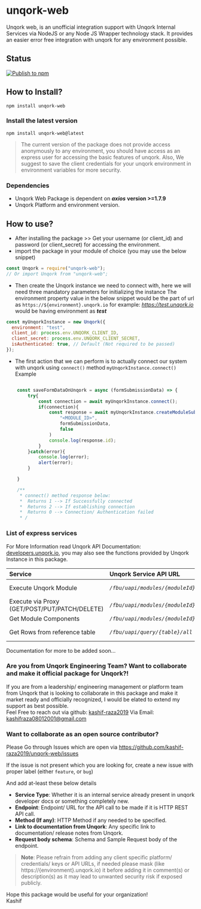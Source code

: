 # unqork-web

Unqork web, is an unofficial integration support with Unqork Internal Services via NodeJS or any Node JS Wrapper technology stack.
It provides an easier error free integration with unqork for any environment possible.

## Status
[![Publish to npm](https://github.com/kashif-raza2019/unqork-web/actions/workflows/npm-publish-manual.yml/badge.svg)](https://github.com/kashif-raza2019/unqork-web/actions/workflows/npm-publish-manual.yml)

## How to Install?

`npm install unqork-web`

### Install the latest version

`npm install unqork-web@latest`


> The current version of the package does not provide access anonymously to any environment, you should have access as an
> express user for accessing the basic features of unqork.
> Also, We suggest to save the client credentials for your unqork environment in environment variables for more security.

### Dependencies
- Unqork Web Package is dependent on *__axios__* __version >=1.7.9__
- Unqork Platform and environment version.

## How to use?

- After installing the package >> Get your username (or client_id) and password (or client_secret) for accessing the environment.
- import the package in your module of choice (you may use the below snippet)

```js
const Unqork = require("unqork-web");
// Or import Unqork from "unqork-web";
```

- Then create the Unqork instance we need to connect with, here we will need three mandatory parameters for initializing the instance
  The environment property value in the below snippet would be the part of url as `https://${environment}.unqork.io`
  for example: *https://test.unqork.io* would be having environment as _**test**_

```js
const myUnqorkInstance = new Unqork({
  environment: "test",
  client_id: process.env.UNQORK_CLIENT_ID,
  client_secret: process.env.UNQORK_CLIENT_SECRET,
  isAuthenticated: true, // Default (Not required to be passed)
});
```

- The first action that we can perform is to actually connect our system with unqork using `connect()` method
  `myUnqorkInstance.connect()`
  Example

```js

    const saveFormDataOnUnqork = async (formSubmissionData) => {
        try{
            const connection = await myUnqorkInstance.connect();
            if(connection){
                const response = await myUnqorkInstance.createModuleSubmission(
                    "<MODULE_ID>",
                    formSubmissionData,
                    false
                )
                console.log(response.id);
            }
        }catch(error){
            console.log(error);
            alert(error);
        }

    }

    /**
     * connect() method response below:
     *  Returns 1 --> If Successfully connected
     *  Returns 2 --> If establishing connection
     *  Returns 0 --> Connection/ Authentication failed
     * /
```
### List of express services
For More Information read Unqork API Documentation: [developers.unqork.io](https://developers.unqork.io/), you may also see the functions provided by Unqork Instance in this package.

| Service | Unqork Service API URL | Unqork-Web Function |
|:--------|:-----------------------|:--------------------|
| Execute Unqork Module | *```/fbu/uapi/modules/{moduleId}/execute```* | *executeModule(__moduleId__, __requestBody__)* |
| Execute via Proxy (GET/POST/PUT/PATCH/DELETE) | *```/fbu/uapi/modules/{moduleId}/api```* | *executeViaProxy(__method__, __moduleId__, __requestBody__, __query__)* |
| Get Module Components | *```/fbu/uapi/modules/{moduleId}/components```*| *getModuleComponents(__moduleId__)* |
| Get Rows from reference table | *```/fbu/uapi/query/{table}/all```* | *getRowsFromTable(__table_name__, __filter__, __limit__ )*|

Documentation for more to be added soon...

### Are you from Unqork Engineering Team? Want to collaborate and make it official package for Unqork?!

If you are from a leadership/ engineering management or platform team from Unqork that is looking to collaborate in this package and make it market ready and officially recognized, I would be elated to extend my support as best possible. <br />
Feel Free to reach out via github: [kashif-raza2019](https://github.com/kashif-raza2019) 
Via Email: kashifraza08012001@gmail.com

### Want to collaborate as an open source contributor?
Please Go through Issues which are open via https://github.com/kashif-raza2019/unqork-web/issues

If the issue is not present which you are looking for, create a new issue with proper label (either `feature`, or `bug`)

And add at-least these below details
- __Service Type__: Whether it is an internal service already present in unqork developer docs or something completely new.
- __Endpoint__: Endpoint/ URL for the API call to be made if it is HTTP REST API call.
- __Method (If any)__: HTTP Method if any needed to be specified.
- __Link to documentation from Unqork__: Any specific link to documentation/ release notes from Unqork.
- __Request body schema__: Schema and Sample Request body of the endpoint.

> __Note__: Please refrain from adding any client specific platform/ credentials/ keys or API URLs, if needed please mask (like https://{environment}.unqork.io) it before adding it in comment(s) or description(s) as it may lead to unwanted security risk if exposed publicly.


Hope this package would be useful for your organization! <br />
Kashif
